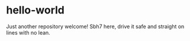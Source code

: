 # hello-world
Just another repository
welcome!
Sbh7 here, drive it safe and straight on lines with no lean.

